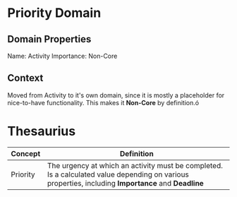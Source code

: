 # Priority Domain

## Domain Properties
Name: Activity
Importance: Non-Core

## Context
Moved from Activity to it's own domain, since it is mostly a placeholder for nice-to-have functionality.
This makes it **Non-Core** by definition.ó

# Thesaurius

| Concept | Definition 
|---|---
| Priority | The urgency at which an activity must be completed. Is a calculated value depending on various properties, including **Importance** and **Deadline**